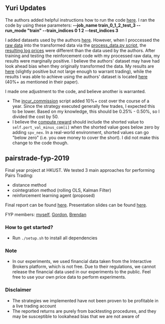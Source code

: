 ## Yuri Updates

The authors added helpful instructions how to run the code [here](https://github.com/ScrapeWithYuri/pairstrade-fyp-2019/blob/master/model/README.md). I ran the code by using these parameters: **--job_name train_0_1_2_test_3 --run_mode "train" --train_indices 0 1 2 --test_indices 3**

I added datasets used by the authors [here](https://github.com/ScrapeWithYuri/pairstrade-fyp-2019/tree/master/model/dataset/nyse-daily-transformed-old). However, when I proccessed the [raw data](https://github.com/ScrapeWithYuri/pairstrade-fyp-2019/tree/master/model/dataset/nyse-daily-trimmed-same-length) into the transformed data via the [process_data.py script](https://github.com/ScrapeWithYuri/pairstrade-fyp-2019/blob/master/process_data/process_data.py), the [resulting log prices](https://github.com/ScrapeWithYuri/pairstrade-fyp-2019/tree/master/model/dataset/nyse-daily-transformed) were different than the data used by the authors. After training and testing the reinforcement code with my processed raw data, my results were marginally positive. I believe the authors' dataset may have had look ahead bias when they originally transformed the data. My results are [here](https://github.com/ScrapeWithYuri/pairstrade-fyp-2019/tree/master/model/logging/train_0_1_2_test_3/plots) (slightly positive but not large enough to warrant trading), while the results I was able to achieve using the authors' dataset is located [here](https://github.com/ScrapeWithYuri/pairstrade-fyp-2019/tree/master/model/logging/train_0_1_2_test_3/plots_old) (40%+ as mentioned in their paper).

I made one adjustment to the code, and believe another is warranted.

- The [incur_commission](https://github.com/ScrapeWithYuri/pairstrade-fyp-2019/blob/master/model/trading_env.py#L112) script added 10%+ cost over the course of a year. Since the strategy executed generally few trades, I expected this to be lower. Based on my knowledge, this should be 0.25% - 0.50%, so I divided the cost by 50.
- I believe the [compute reward](https://github.com/ScrapeWithYuri/pairstrade-fyp-2019/blob/master/model/trading_env.py#L175) should include the shorted value to `self.port_val_minus_com[i]` when the shorted value goes below zero by adding `spv_nex`. In a real-world environment, shorted values can go "below zero" (i.e. you owe money to cover the short). I did not make this change to the code though.

## pairstrade-fyp-2019
Final year project at HKUST. We tested 3 main approaches for performing Pairs Trading: 
- distance method
- cointegration method (rolling OLS, Kalman Filter)
- reinforcement learning agent (proposed)

Final report can be found [here](https://github.com/wywongbd/statistical-arbitrage-18-19/blob/master/reports/FYP_Final_Report_LZ2.pdf).
Presentation slides can be found [here](https://github.com/wywongbd/statistical-arbitrage-18-19/blob/master/reports/FYP_Final_Presentation.pdf).

FYP members: [myself](https://github.com/wywongbd), [Gordon](https://github.com/GordonCW), [Brendan](https://github.com/thambrendan)

### How to get started?
- Run `./setup.sh` to install all dependencies

### Note
- In our experiments, we used financial data taken from the Interactive Brokers platform, which is not free. Due to their regulations, we cannot release the financial data used in our experiments to the public. Feel free to use your own price data to perform experiments. 

### Disclaimer
- The strategies we implemented have not been proven to be profitable in a live trading account
- The reported returns are purely from backtesting procedures, and they may be susceptible to lookahead bias that we are not aware of
